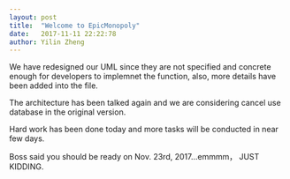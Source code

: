 ```yaml
---
layout: post
title:  "Welcome to EpicMonopoly"
date:   2017-11-11 22:22:78
author: Yilin Zheng
---
```


We have redesigned our UML since they are not specified and concrete enough for developers to implemnet the function, also, more details have been added into the file.

The architecture has been talked again and we are considering cancel use database in the original version. 

Hard work has been done today and more tasks will be conducted in near few days. 

Boss said you should be ready on Nov. 23rd, 2017...emmmm， JUST KIDDING.
 